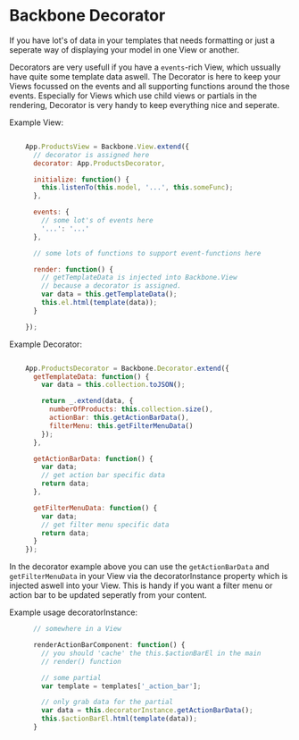 Backbone Decorator
==================

If you have lot's of data in your templates that needs formatting or
just a seperate way of displaying your model in one View or another.

Decorators are very usefull if you have a `events`-rich View, which
ussually have quite some template data aswell. The Decorator is here to keep
your Views focussed on the events and all supporting functions around the
those events. Especially for Views which use child views or partials in the
rendering, Decorator is very handy to keep everything nice and seperate.

Example View:
```javascript

    App.ProductsView = Backbone.View.extend({
      // decorator is assigned here
      decorator: App.ProductsDecorator,

      initialize: function() {
        this.listenTo(this.model, '...', this.someFunc);
      },

      events: {
        // some lot's of events here
        '...': '...'
      },

      // some lots of functions to support event-functions here

      render: function() {
        // getTemplateData is injected into Backbone.View
        // because a decorator is assigned.
        var data = this.getTemplateData();
        this.el.html(template(data));
      }

    });

```

Example Decorator:
```javascript

    App.ProductsDecorator = Backbone.Decorator.extend({
      getTemplateData: function() {
        var data = this.collection.toJSON();

        return _.extend(data, {
          numberOfProducts: this.collection.size(),
          actionBar: this.getActionBarData(),
          filterMenu: this.getFilterMenuData()
        });
      },

      getActionBarData: function() {
        var data;
        // get action bar specific data
        return data;
      },

      getFilterMenuData: function() {
        var data;
        // get filter menu specific data
        return data;
      }
    });

```

In the decorator example above you can use the `getActionBarData` and
`getFilterMenuData` in your View via the decoratorInstance property which
is injected aswell into your View. This is handy if you want a filter menu or
action bar to be updated seperatly from your content.

Example usage decoratorInstance:
```javascript
      // somewhere in a View

      renderActionBarComponent: function() {
        // you should 'cache' the this.$actionBarEl in the main
        // render() function

        // some partial
        var template = templates['_action_bar'];

        // only grab data for the partial
        var data = this.decoratorInstance.getActionBarData();
        this.$actionBarEl.html(template(data));
      }
```
